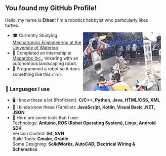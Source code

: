 ## You found my GitHub Profile!

<!--
<p align="center">
 <img align="center" width="420px" src="https://github.com/ethanckim/ethanckim/blob/master/media/turtle.png" />
</p> 
-->

Hello, my name is <b>Ethan</b>! I'm a robotics hobbyist who particularly likes turtles.

<img align="right" alt="GIF" src="https://github.com/ethanckim/ethanckim/blob/master/media/robot.gif" />

 - 🎓 Currently Studying <a href="https://uwaterloo.ca/mechanical-mechatronics-engineering/">Mechatronics Enginneering at the University of Waterloo</a>
 - 🔧 Completed an internship at <a href="https://www.maparobo.com">Maparobo Inc.</a>, tinkering with an autonomous landscaping robot.
 - 🤖 Programmed a robot so it does something like this 👉👉

### 💬 Languages I use

 - 🖥 I know these a lot (Proficient):
    **C/C++, Python, Java, HTML/CSS, XML**
 - 💭 I kinda know these (Familiar):
    **JavaScript, Kotlin, Visual Basic .NET, JSON**
 - 🔨 Here are some tools that I use:
    <br>
    Technology: **Arduino, ROS (Robot Operating System), Linux, Android SDK**
    <br>
    Version Control: **Git, SVN**
    <br>
    Build Tools: **Cmake, Gradle**
    <br>
    Some Designing: **SolidWorks, AutoCAD, Electrical Wiring & Schematics**
 
<!--
### 📫 Find me on LinkedIn!
<p align="left">
 <a href=https://www.linkedin.com/in/ethanckim/>
  <img align="left" alt="Ethan's LinkedIn" width=22px src=https://simpleicons.org/icons/linkedin.svg>
 </a>
https://www.linkedin.com/in/ethanckim
</p>
<br>
<br>
-->

<!--
[![Ethan's github stats](https://github-readme-stats.vercel.app/api?username=ethanckim&show_icons=true&theme=gotham)](https://github.com/anuraghazra/github-readme-stats)
-->
